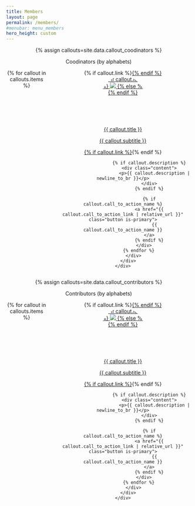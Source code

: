 ```yaml
---
title: Members
layout: page
permalink: /members/
#menubar: menu_members
hero_height: custom
---
```


<style>
.aa-link {
    color: #438ca9;
}
.custom-width {max-width: 800px}
.hero.custom {
    padding: 1.25rem;
}
.icon.custom {
    width: 7.5rem;
    height: 7.5rem;
    margin-bottom: 1rem;
    border-radius: 50%;
    overflow: hidden;
}
</style>

<center>
{% assign callouts=site.data.callout_coodinators %}
<section class="hero {% if callouts.height %} {{ callouts.height }} {% else %} is-medium {% endif %} custom-width">
    <div class="hero-body">
        <div class="container">
            <p class="is-4 has-text-centered">
                    <span> Coodinators (by alphabets) </span>
            </p>
            <div class="columns is-multiline is-centered">
                {% for callout in callouts.items %}
                    <div class="column is-4 has-text-centered">
                        {% if callout.link %}<a href=" {{ callout.link }}">{% endif %}
                        <div class="icon custom">
                            {% if callout.icon %}
                            <img src="{{callout.icon}}">
                            {% else %}
                            <i class="fas fa-user-circle"></i>
                            {% endif %}
                        </div>
                        <p class="title is-5">{{ callout.title }}</p>
                        <p class="subtitle is-5">{{ callout.subtitle }}</p>
                        {% if callout.link %}</a>{% endif %}

                        {% if callout.description %}
                        <div class="content">
                            <p>{{ callout.description | newline_to_br }}</p>
                        </div>
                        {% endif %}

                        {% if callout.call_to_action_name %}
                        <a href="{{ callout.call_to_action_link | relative_url }}" class="button is-primary">
                            {{ callout.call_to_action_name }}
                        </a>
                        {% endif %}
                    </div>
                {% endfor %}
            </div>
        </div>
    </div>
</section>

{% assign callouts=site.data.callout_contributors %}
<section class="hero {% if callouts.height %} {{ callouts.height }} {% else %} is-medium {% endif %} custom-width">
    <div class="hero-body">
        <div class="container">
            <p class="is-4 has-text-centered">
                    <span> Contributors (by alphabets) </span>
            </p>
            <div class="columns is-multiline is-centered">
                {% for callout in callouts.items %}
                    <div class="column is-4 has-text-centered">
                        {% if callout.link %}<a href=" {{ callout.link }}">{% endif %}
                        <div class="icon custom">
                            {% if callout.icon %}
                            <img src="{{callout.icon}}">
                            {% else %}
                            <i class="fas fa-user-circle fa-4x"></i>
                            {% endif %}
                        </div>
                        <p class="title is-5">{{ callout.title }}</p>
                        <p class="subtitle is-5">{{ callout.subtitle }}</p>
                        {% if callout.link %}</a>{% endif %}
                        
                        {% if callout.description %}
                        <div class="content">
                            <p>{{ callout.description | newline_to_br }}</p>
                        </div>
                        {% endif %}

                        {% if callout.call_to_action_name %}
                        <a href="{{ callout.call_to_action_link | relative_url }}" class="button is-primary">
                            {{ callout.call_to_action_name }}
                        </a>
                        {% endif %}
                    </div>
                {% endfor %}
            </div>
        </div>
    </div>
</section>
</center>
